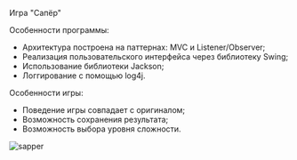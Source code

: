 Игра "Сапёр"

Особенности программы:
- Архитектура построена на паттернах: MVC и Listener/Observer;
- Реализация пользовательского интерфейса через библиотеку Swing;
- Использование библиотеки Jackson;
- Логгирование с помощью log4j.

Особенности игры:
- Поведение игры совпадает с оригиналом;
- Возможность сохранения результата;
- Возможность выбора уровня сложности.


![sapper](https://github.com/user-attachments/assets/4000d94a-1644-4472-855d-796de63c1279)
